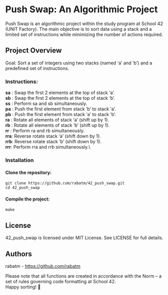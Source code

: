 # Push Swap: An Algorithmic Project

Push Swap is an algorithmic project within the study program at School 42 (UNIT Factory). The main objective is to sort data using a stack and a limited set of instructions while minimizing the number of actions required.

## Project Overview
Goal: Sort a set of integers using two stacks (named ‘a’ and ‘b’) and a predefined set of instructions.
### Instructions:

**sa** : Swap the first 2 elements at the top of stack ‘a’.\
**sb** : Swap the first 2 elements at the top of stack ‘b’.\
**ss** : Perform sa and sb simultaneously.\
**pa** : Push the first element from stack ‘b’ to stack ‘a’.\
**pb** : Push the first element from stack ‘a’ to stack ‘b’.\
**ra** : Rotate all elements of stack ‘a’ (shift up by 1).\
**rb** : Rotate all elements of stack ‘b’ (shift up by 1).\
**rr** : Perform ra and rb simultaneously.\
**rra**: Reverse rotate stack ‘a’ (shift down by 1).\
**rrb**: Reverse rotate stack ‘b’ (shift down by 1).\
**rrr**: Perform rra and rrb simultaneously.\

### Installation
#### Clone the repository:
```
git clone https://github.com/rabatm/42_push_swap.git
cd 42_push_swap
```
#### Compile the project:
```
make
```

## License
42_push_swap is licensed under MIT License. See LICENSE for full details.

## Authors
rabatm - https://github.com/rabatm

Please note that all functions are created in accordance with the Norm – a set of rules governing code formatting at School 42.\
Happy sorting! 🚀
